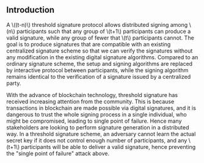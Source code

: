 ## Introduction
A \\((t-n)\\) threshold signature protocol allows distributed signing among \\(n\\) participants  such that any group of \\(t+1\\) participants can produce a valid signature, while any group of fewer that \\(t\\) participants cannot. The goal is to produce signatures that are compatible with an existing centralized signature scheme so that we can verify the signatures without any modification in the existing digital signature algorithms. Compared to an ordinary signature scheme, the setup and signing algorithms  are replaced by interactive protocol between participants, while the signing algorithm remains identical to the verification of a signature issued by a centralized party. 

With the advance of blockchain technology, threshold signature has received increasing attention from the community. This is because transactions in blockchain are made possible via digital signatures, and it is dangerous to trust the whole signing process in a single individual, who might be compromised, leading to single point of failure. Hence many stakeholders are looking to perform signature generation in a distributed way. In a threshold signature scheme, an adversary cannot learn the actual secret key if it does not control enough number of participants, and any \\(t+1\\) participants will be able to deliver a valid signature, hence preventing the "single point of failure" attack above.
